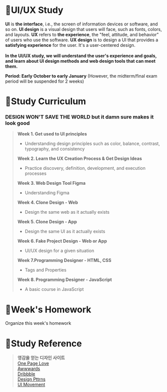 # 📕UI/UX Study
**UI** is **the interface**, i.e., the screen of information devices or software, and so on. **UI design** is a visual design that users will face, such as fonts, colors, and layouts. **UX** refers to **the experience**, the "feel, attitude, and behavior" of users who use the software. **UX design** is to design a UI that provides a **satisfying experience** for the user. It's a user-centered design. <br><br>
**In the UI/UX study, we will understand the user's experience and goals, and learn about UI design methods and web design tools that can meet them.**

**Period: Early October to early January** (However, the midterm/final exam period will be suspended for 2 weeks)

# 📝Study Curriculum
### **DESIGN WON'T SAVE THE WORLD** but it damn sure makes it look good <br>
> **Week 1. Get used to UI principles**<br>
> - Understanding design principles such as color, balance, contrast, typography, and consistency
>
> **Week 2. Learn the UX Creation Process & Get Design Ideas**<br>
> - Practice discovery, definition, development, and execution processes
>
> **Week 3. Web Design Tool Figma**<br>
> - Understanding Figma
>
> **Week 4. Clone Design - Web**<br>
> - Design the same web as it actually exists
>
> **Week 5. Clone Design - App**<br>
> - Design the same UI as it actually exists
>
> **Week 6. Fake Project Design - Web or App**<br>
> - UI/UX design for a given situation
>
> **Week 7.Programming Designer - HTML, CSS**<br>
> - Tags and Properties
>
> **Week 8. Programming Designer - JavaScript**<br>
> - A basic course in JavaScript




# 📅Week's Homework
Organize this week's homework

# 📑Study Reference
> **영감을 얻는 디자인 사이트** <br>
[One Page Love](https://onepagelove.com/) <br>
[Awwwards](https://www.awwwards.com/) <br>
[Dribbble](https://dribbble.com/) <br>
[Design Pttrns](https://www.pttrns.com/) <br>
[UI Movement](https://screenlane.com/?ref=uimovement) <br>

